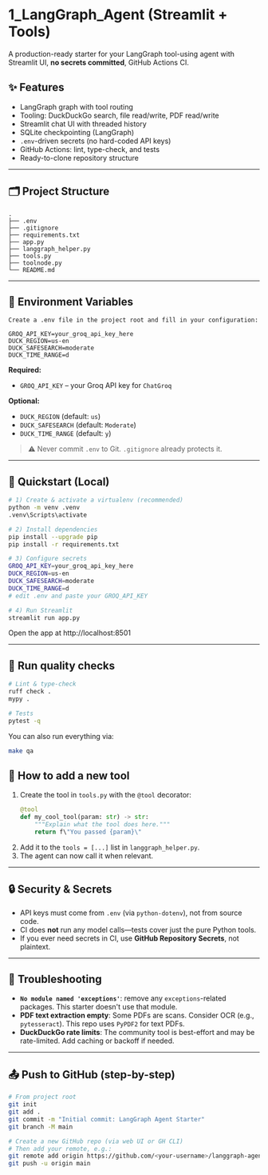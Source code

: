 # 1_LangGraph_Agent (Streamlit + Tools)

A production-ready starter for your LangGraph tool-using agent with Streamlit UI, **no secrets committed**, GitHub Actions CI.

## ✨ Features

- LangGraph graph with tool routing
- Tooling: DuckDuckGo search, file read/write, PDF read/write
- Streamlit chat UI with threaded history
- SQLite checkpointing (LangGraph)
- `.env`-driven secrets (no hard-coded API keys)
- GitHub Actions: lint, type-check, and tests
- Ready-to-clone repository structure

---

## 🗂 Project Structure

```
.
├── .env              
├── .gitignore
├── requirements.txt
├── app.py            
├── langgraph_helper.py
├── tools.py         
├── toolnode.py       
└── README.md
```

---

## 🔑 Environment Variables

```
Create a .env file in the project root and fill in your configuration:

GROQ_API_KEY=your_groq_api_key_here
DUCK_REGION=us-en
DUCK_SAFESEARCH=moderate
DUCK_TIME_RANGE=d
```

**Required:**

- `GROQ_API_KEY` – your Groq API key for `ChatGroq`

**Optional:**

- `DUCK_REGION` (default: `us`)
- `DUCK_SAFESEARCH` (default: `Moderate`)
- `DUCK_TIME_RANGE` (default: `y`)

> ⚠️ Never commit `.env` to Git. `.gitignore` already protects it.

---

## 🚀 Quickstart (Local)

```bash
# 1) Create & activate a virtualenv (recommended)
python -m venv .venv
.venv\Scripts\activate

# 2) Install dependencies
pip install --upgrade pip
pip install -r requirements.txt

# 3) Configure secrets
GROQ_API_KEY=your_groq_api_key_here
DUCK_REGION=us-en
DUCK_SAFESEARCH=moderate
DUCK_TIME_RANGE=d
# edit .env and paste your GROQ_API_KEY

# 4) Run Streamlit
streamlit run app.py
```

Open the app at http://localhost:8501

---

## 🧪 Run quality checks

```bash
# Lint & type-check
ruff check .
mypy .

# Tests
pytest -q
```

You can also run everything via:
```bash
make qa
```



## 🧩 How to add a new tool

1. Create the tool in `tools.py` with the `@tool` decorator:
   ```python
   @tool
   def my_cool_tool(param: str) -> str:
       """Explain what the tool does here."""
       return f\"You passed {param}\"
   ```
2. Add it to the `tools = [...]` list in `langgraph_helper.py`.
3. The agent can now call it when relevant.

---

## 🔒 Security & Secrets

- API keys must come from `.env` (via `python-dotenv`), not from source code.
- CI does **not** run any model calls—tests cover just the pure Python tools.
- If you ever need secrets in CI, use **GitHub Repository Secrets**, not plaintext.

---

## 🧰 Troubleshooting

- **`No module named 'exceptions'`**: remove any `exceptions`-related packages. This starter doesn't use that module.
- **PDF text extraction empty**: Some PDFs are scans. Consider OCR (e.g., `pytesseract`). This repo uses `PyPDF2` for text PDFs.
- **DuckDuckGo rate limits**: The community tool is best-effort and may be rate-limited. Add caching or backoff if needed.

---

## 📤 Push to GitHub (step-by-step)

```bash
# From project root
git init
git add .
git commit -m "Initial commit: LangGraph Agent Starter"
git branch -M main

# Create a new GitHub repo (via web UI or GH CLI)
# Then add your remote, e.g.:
git remote add origin https://github.com/<your-username>/langgraph-agent-starter.git
git push -u origin main
```

